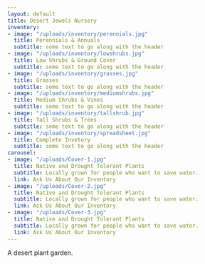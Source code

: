 ```yaml
---
layout: default
title: Desert Jewels Nursery
inventory:
- image: "/uploads/inventory/perennials.jpg"
  title: Perennials & Annuals
  subtitle: some text to go along with the header
- image: "/uploads/inventory/lowshrubs.jpg"
  title: Low Shrubs & Ground Cover
  subtitle: some text to go along with the header
- image: "/uploads/inventory/grasses.jpg"
  title: Grasses
  subtitle: some text to go along with the header
- image: "/uploads/inventory/mediumshrubs.jpg"
  title: Medium Shrubs & Vines
  subtitle: some text to go along with the header
- image: "/uploads/inventory/tallshrub.jpg"
  title: Tall Shrubs & Trees
  subtitle: some text to go along with the header
- image: "/uploads/inventory/spreadsheet.jpg"
  title: Complete Invetory
  subtitle: some text to go along with the header
carousel:
- image: "/uploads/Cover-1.jpg"
  title: Native and Drought Tolerant Plants
  subtitle: Locally grown for people who want to save water.
  link: Ask Us About Our Inventory
- image: "/uploads/Cover-2.jpg"
  title: Native and Drought Tolerant Plants
  subtitle: Locally grown for people who want to save water.
  link: Ask Us About Our Inventory
- image: "/uploads/Cover-3.jpg"
  title: Native and Drought Tolerant Plants
  subtitle: Locally grown for people who want to save water.
  link: Ask Us About Our Inventory
---
```


A desert plant garden.